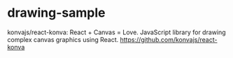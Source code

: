 # drawing-sample

konvajs/react-konva: React + Canvas = Love. JavaScript library for drawing complex canvas graphics using React.
https://github.com/konvajs/react-konva
